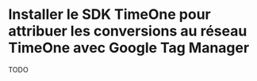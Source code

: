 # Installer le SDK TimeOne pour attribuer les conversions au réseau TimeOne avec Google Tag Manager

TODO